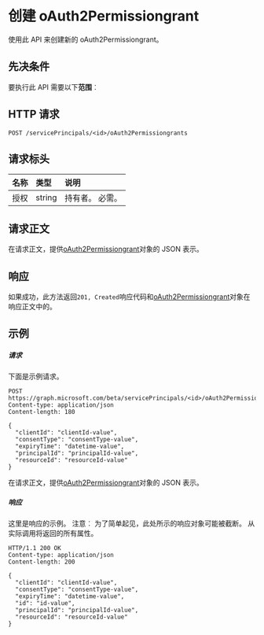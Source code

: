 # <a name="create-oauth2permissiongrant"></a>创建 oAuth2Permissiongrant

使用此 API 来创建新的 oAuth2Permissiongrant。
## <a name="prerequisites"></a>先决条件
要执行此 API 需要以下**范围**︰ 
## <a name="http-request"></a>HTTP 请求
<!-- { "blockType": "ignored" } -->
```http
POST /servicePrincipals/<id>/oAuth2Permissiongrants

```
## <a name="request-headers"></a>请求标头
| 名称       | 类型 | 说明|
|:---------------|:--------|:----------|
| 授权  | string  | 持有者<token>。 必需。 |

## <a name="request-body"></a>请求正文
在请求正文，提供[oAuth2Permissiongrant](../resources/oAuth2Permissiongrant.md)对象的 JSON 表示。


## <a name="response"></a>响应
如果成功，此方法返回`201, Created`响应代码和[oAuth2Permissiongrant](../resources/oAuth2Permissiongrant.md)对象在响应正文中的。

## <a name="example"></a>示例
##### <a name="request"></a>请求
下面是示例请求。
<!-- {
  "blockType": "request",
  "name": "create_oAuth2Permissiongrant_from_serviceprincipal"
}-->
```http
POST https://graph.microsoft.com/beta/servicePrincipals/<id>/oAuth2Permissiongrants
Content-type: application/json
Content-length: 180

{
  "clientId": "clientId-value",
  "consentType": "consentType-value",
  "expiryTime": "datetime-value",
  "principalId": "principalId-value",
  "resourceId": "resourceId-value"
}
```
在请求正文，提供[oAuth2Permissiongrant](../resources/oAuth2Permissiongrant.md)对象的 JSON 表示。
##### <a name="response"></a>响应
这里是响应的示例。 注意︰ 为了简单起见，此处所示的响应对象可能被截断。 从实际调用将返回的所有属性。
<!-- {
  "blockType": "response",
  "truncated": true,
  "@odata.type": "microsoft.graph.oAuth2Permissiongrant"
} -->
```http
HTTP/1.1 200 OK
Content-type: application/json
Content-length: 200

{
  "clientId": "clientId-value",
  "consentType": "consentType-value",
  "expiryTime": "datetime-value",
  "id": "id-value",
  "principalId": "principalId-value",
  "resourceId": "resourceId-value"
}
```

<!-- uuid: 8fcb5dbc-d5aa-4681-8e31-b001d5168d79
2015-10-25 14:57:30 UTC -->
<!-- {
  "type": "#page.annotation",
  "description": "Create oAuth2Permissiongrant",
  "keywords": "",
  "section": "documentation",
  "tocPath": ""
}-->